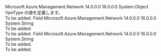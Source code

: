 <Type Name="VpnType" FullName="Microsoft.Azure.Management.Network.Models.VpnType">
  <TypeSignature Language="C#" Value="public static class VpnType" />
  <TypeSignature Language="ILAsm" Value=".class public auto ansi abstract sealed beforefieldinit VpnType extends System.Object" />
  <TypeSignature Language="DocId" Value="T:Microsoft.Azure.Management.Network.Models.VpnType" />
  <TypeSignature Language="VB.NET" Value="Public Class VpnType" />
  <TypeSignature Language="F#" Value="type VpnType = class" />
  <AssemblyInfo>
    <AssemblyName>Microsoft.Azure.Management.Network</AssemblyName>
    <AssemblyVersion>14.0.0.0</AssemblyVersion>
    <AssemblyVersion>16.0.0.0</AssemblyVersion>
  </AssemblyInfo>
  <Base>
    <BaseTypeName>System.Object</BaseTypeName>
  </Base>
  <Interfaces />
  <Docs>
    <summary>
            VpnType の値を定義します。
            </summary>
    <remarks>To be added.</remarks>
  </Docs>
  <Members>
    <Member MemberName="PolicyBased">
      <MemberSignature Language="C#" Value="public const string PolicyBased;" />
      <MemberSignature Language="ILAsm" Value=".field public static literal string PolicyBased" />
      <MemberSignature Language="DocId" Value="F:Microsoft.Azure.Management.Network.Models.VpnType.PolicyBased" />
      <MemberSignature Language="VB.NET" Value="Public Const PolicyBased As String " />
      <MemberSignature Language="F#" Value="val mutable PolicyBased : string" Usage="Microsoft.Azure.Management.Network.Models.VpnType.PolicyBased" />
      <MemberType>Field</MemberType>
      <AssemblyInfo>
        <AssemblyName>Microsoft.Azure.Management.Network</AssemblyName>
        <AssemblyVersion>14.0.0.0</AssemblyVersion>
        <AssemblyVersion>16.0.0.0</AssemblyVersion>
      </AssemblyInfo>
      <ReturnValue>
        <ReturnType>System.String</ReturnType>
      </ReturnValue>
      <Docs>
        <summary>To be added.</summary>
        <remarks>To be added.</remarks>
      </Docs>
    </Member>
    <Member MemberName="RouteBased">
      <MemberSignature Language="C#" Value="public const string RouteBased;" />
      <MemberSignature Language="ILAsm" Value=".field public static literal string RouteBased" />
      <MemberSignature Language="DocId" Value="F:Microsoft.Azure.Management.Network.Models.VpnType.RouteBased" />
      <MemberSignature Language="VB.NET" Value="Public Const RouteBased As String " />
      <MemberSignature Language="F#" Value="val mutable RouteBased : string" Usage="Microsoft.Azure.Management.Network.Models.VpnType.RouteBased" />
      <MemberType>Field</MemberType>
      <AssemblyInfo>
        <AssemblyName>Microsoft.Azure.Management.Network</AssemblyName>
        <AssemblyVersion>14.0.0.0</AssemblyVersion>
        <AssemblyVersion>16.0.0.0</AssemblyVersion>
      </AssemblyInfo>
      <ReturnValue>
        <ReturnType>System.String</ReturnType>
      </ReturnValue>
      <Docs>
        <summary>To be added.</summary>
        <remarks>To be added.</remarks>
      </Docs>
    </Member>
  </Members>
</Type>